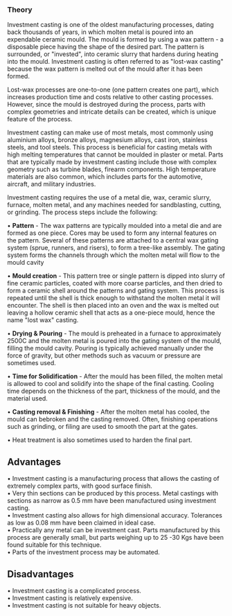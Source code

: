 ### Theory

Investment casting is one of the oldest manufacturing processes, dating back thousands of years, in which molten metal is poured into an expendable ceramic mould. The mould is formed by using a wax pattern - a disposable piece having the shape of the desired part. The pattern is surrounded, or "invested", into ceramic slurry that hardens during heating into the mould. Investment casting is often referred to as "lost-wax casting" because the wax pattern is melted out of the mould after it has been formed.

Lost-wax processes are one-to-one (one pattern creates one part), which increases production time and costs relative to other casting processes. However, since the mould is destroyed during the process, parts with complex geometries and intricate details can be created, which is unique feature of the process.

Investment casting can make use of most metals, most commonly using aluminium alloys, bronze alloys, magnesium alloys, cast iron, stainless steels, and tool steels. This process is beneficial for casting metals with high melting temperatures that cannot be moulded in plaster or metal. Parts that are typically made by investment casting include those with complex geometry such as turbine blades, firearm components. High temperature materials are also common, which includes parts for the automotive, aircraft, and military industries.

Investment casting requires the use of a metal die, wax, ceramic slurry, furnace, molten metal, and any machines needed for sandblasting, cutting, or grinding.
The process steps include the following:

•	<b>Pattern</b> - The wax patterns are typically moulded into a metal die and are formed as one piece. Cores may be used to form any internal features on the pattern. Several of these patterns are attached to a central wax gating system (sprue, runners, and risers), to form a tree-like assembly. The gating system forms the channels through which the molten metal will flow to the mould cavity

•	<b>Mould creation</b> - This pattern tree or single pattern is dipped into slurry of fine ceramic particles, coated with more coarse particles, and then dried to form a ceramic shell around the patterns and gating system. This process is repeated until the shell is thick enough to withstand the molten metal it will encounter. The shell is then placed into an oven and the wax is melted out leaving a hollow ceramic shell that acts as a one-piece mould, hence the name "lost wax" casting.

•	<b>Drying & Pouring</b> - The mould is preheated in a furnace to approximately 2500C and the molten metal is poured into the gating system of the mould, filling the mould cavity. Pouring is typically achieved manually under the force of gravity, but other methods such as vacuum or pressure are sometimes used.

•	<b>Time for Solidification</b> - After the mould has been filled, the molten metal is allowed to cool and solidify into the shape of the final casting. Cooling time depends on the thickness of the part, thickness of the mould, and the material used.

•	<b>Casting removal & Finishing</b> - After the molten metal has cooled, the mould can bebroken and the casting removed. Often, finishing operations such as grinding, or filing are used to smooth the part at the gates.

•	Heat treatment is also sometimes used to harden the final part.

## Advantages
•	Investment casting is a manufacturing process that allows the casting of extremely complex parts, with good surface finish.<br>
•	Very thin sections can be produced by this process. Metal castings with sections as narrow as 0.5 mm have been manufactured using investment casting.<br> 
•	Investment casting also allows for high dimensional accuracy. Tolerances as low as 0.08 mm have been claimed in ideal case.<br>
•	Practically any metal can be investment cast. Parts manufactured by this process are generally small, but parts weighing up to 25 -30 Kgs have been found suitable for this technique.<br> 
•	Parts of the investment process may be automated.

## Disadvantages
•	Investment casting is a complicated process.<br> 
•	Investment casting is relatively expensive.<br>
•	Investment casting is not suitable for heavy objects.
